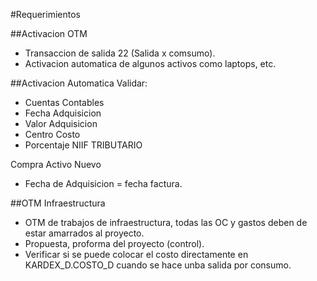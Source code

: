 #Requerimientos

##Activacion OTM
- Transaccion de salida 22 (Salida x comsumo).
- Activacion automatica de algunos activos como laptops, etc.

##Activacion Automatica
Validar:
- Cuentas Contables
- Fecha Adquisicion
- Valor Adquisicion
- Centro Costo
- Porcentaje NIIF TRIBUTARIO

Compra Activo Nuevo
- Fecha de Adquisicion = fecha factura.

##OTM Infraestructura
- OTM de trabajos de infraestructura, todas las OC y gastos deben de estar amarrados al proyecto.
- Propuesta, proforma del proyecto (control).
- Verificar si se puede colocar el costo directamente en KARDEX_D.COSTO_D cuando se hace unba salida por consumo.

